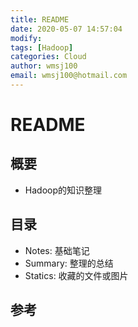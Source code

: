 ```yaml
---
title: README
date: 2020-05-07 14:57:04
modify: 
tags: [Hadoop]
categories: Cloud
author: wmsj100
email: wmsj100@hotmail.com
---
```


# README

## 概要

- Hadoop的知识整理

## 目录

- Notes: 基础笔记
- Summary: 整理的总结
- Statics: 收藏的文件或图片

## 参考

